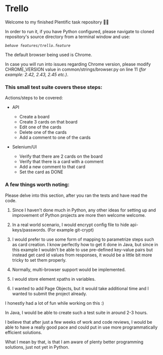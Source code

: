 # Trello

Welcome to my finished Plentific task repository 👋🙇

In order to run it, if you have Python configured, please navigate to cloned repository's source directory from a terminal window and use:


*<pre><code>behave features/trello.feature</code></pre>*

The default browser being used is Chrome.

In case you will run into issues regarding Chrome version, please modify CHROME_VERSION value in common/strings/browser.py on line 11
*(for example: 2.42, 2.43, 2.45 etc.)*.



### This small test suite covers these steps:

Actions/steps to be covered:

* API
    * Create a board
    * Create 3 cards on that board
    * Edit one of the cards
    * Delete one of the cards
    * Add a comment to one of the cards

* Selenium/UI

    * Verify that there are 2 cards on the board
    * Verify that there is a card with a comment
    * Add a new comment to that card
    * Set the card as DONE

### A few things worth noting:

Please delve into this section, after you ran the tests and have read the code.


1. Since I haven't done much in Python, any other ideas for setting up and improvement of Python projects are more then welcome welcome.

2. In a real world scenario, I would encrypt config file to hide api-keys/passwords. (For example git-crypt)

3. I would prefer to use some form of mapping to parametrize steps such as card creation.
I know perfectly how to get it done in Java, but since in this example I wouldn't be able to use pre-defined 
key-value pairs but instead get card id values from responses, it would be a little bit more tricky to set them properly.

4. Normally, multi-browser support would be implemented.

5. I would store element xpaths in variables.

6. I wanted to add Page Objects, but it would take additional time and I wanted to submit the project already.


I honestly had a lot of fun while working on this :)


In Java, I would be able to create such a test suite in around 2-3 hours.

I believe that after just a few weeks of work and code reviews, I would be able to have a really good pace and could put in use more programmatically efficient solutions. 

What I mean by that, is that I am aware of plenty better programming solutions, just not yet in Python.  
 